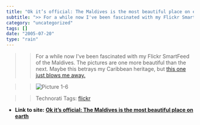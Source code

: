 ```yaml
---
title: "Ok it’s official: The Maldives is the most beautiful place on earth"
subtitle: ">> For a while now I've been fascinated with my Flickr SmartFeed of the"
category: "uncategorized"
tags: []
date: "2005-07-20"
type: "rain"
---
```

>>

>> For a while now I've been fascinated with my Flickr SmartFeed of the
Maldives. The pictures are one more beautiful than the next. Maybe this
betrays my Caribbean heritage, but [this one just blows me
away.](<http://www.flickr.com/photos/ahmedzahid/27019316/>)

>>

>> ![Picture
1-6](https://i0.wp.com/s3.media.squarespace.com/production/1075723/12829350/weblogs/Picture%25201-6.png?resize=516%2C389)

>>

>> Technorati Tags: [flickr](<http://technorati.com/tag/flickr>)


* **Link to site:** **[Ok it’s official: The Maldives is the most beautiful place on earth](None)**